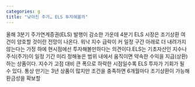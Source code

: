 ```yaml
---
categories: g
title: "낮아진 주가… ELS 투자해볼까"
---
```

 올해 3분기 주가연계증권(ELS) 발행이 감소한 가운데 4분기 ELS 시장은 조기상환 여건이 양호할 것이란 전망이 나온다. 워낙 지수 급락이 커 일정 구간 아래로 더 내려가지 않는다는 가정 하에 현시점에선 투자해볼만하다는 의견이다.ELS는 기초자산인 지수나 주식(주가)이 일정 기간 미리 정해놓은 범위 내에서 움직이면 약속한 수익을 지급(상환)하는 상품이다. 지수가 고점 대비 큰 폭으로 하락한 시점일수록 ELS 투자가 기회가 될 수 있다. 통상 만기는 3년 상품이 많지만 조건을 충족하면 6개월마다 조기상환이 가능해 환금성을 확보할 